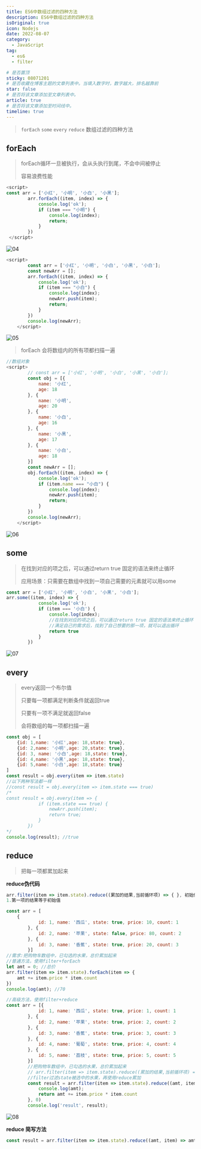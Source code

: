 ```yaml
---
title: ES6中数组过滤的四种方法
description: ES6中数组过滤的四种方法
isOriginal: true
icon: Nodejs
date: 2022-08-07
category:
  - JavaScript
tag:
  - es6
  - filter

# 是否置顶
sticky: 08071201
# 是否收藏在博客主题的文章列表中。当填入数字时，数字越大，排名越靠前
star: false
# 是否将该文章添加至文章列表中。
article: true
# 是否将该文章添加至时间线中。
timeline: true
---
```

<CountView></CountView>


> `forEach` `some` `every` `reduce` 数组过滤的四种方法


<!-- more -->




## forEach

> forEach循环一旦被执行，会从头执行到尾，不会中间被停止
>
> 容易浪费性能

```js
<script>
const arr = ['小红', '小明', '小白', '小黑'];
        arr.forEach((item, index) => {
            console.log('ok');
            if (item === "小明") {
                console.log(index);
                return;
            }
        })
 </script>
```

![04](https://public-1310720021.cos.ap-shanghai.myqcloud.com/img/md/img/2022-07-03-15:02:47*04*8.jpg)



```js
<script>
        const arr = ['小红', '小明', '小白', '小黑', '小白'];
        const newArr = [];
        arr.forEach((item, index) => {
            console.log('ok');
            if (item === "小白") {
                console.log(index);
                newArr.push(item);
                return;
            }
        })
        console.log(newArr);
    </script>
```

![05](https://public-1310720021.cos.ap-shanghai.myqcloud.com/img/md/img/2022-07-03-15:02:47*05*8.jpg)

> forEach 会将数组内的所有项都扫描一遍

```js
//数组对象
<script>
        // const arr = ['小红', '小明', '小白', '小黑', '小白'];
        const obj = [{
            name: '小红',
            age: 18
        }, {
            name: '小明',
            age: 20
        }, {
            name: '小白',
            age: 16
        }, {
            name: '小黑',
            age: 17
        }, {
            name: '小白',
            age: 18
        }]
        const newArr = [];
        obj.forEach((item, index) => {
            console.log('ok');
            if (item.name === "小白") {
                console.log(index);
                newArr.push(item);
                return;
            }
        })
        console.log(newArr);
    </script>
```

![06](https://public-1310720021.cos.ap-shanghai.myqcloud.com/img/md/img/2022-07-03-15:02:47*06*7.jpg)

## some

> 在找到对应的项之后，可以通过return true 固定的语法来终止循环
>
> 应用场景：只需要在数组中找到一项自己需要的元素就可以用some

```js
const arr = ['小红', '小明', '小白', '小黑', '小白'];
arr.some((item, index) => {
            console.log('ok');
            if (item === '小白') {
                console.log(index);
                //在找到对应的项之后，可以通过return true 固定的语法来终止循环
				//满足自己的需求后，找到了自己想要的那一项，就可以退出循环
                return true
            }
        })
```

![07](https://public-1310720021.cos.ap-shanghai.myqcloud.com/img/md/img/2022-07-03-15:02:47*07*d.jpg)

## every

> every返回一个布尔值
>
> 只要每一项都满足判断条件就返回true
>
> 只要有一项不满足就返回false
>
> 会将数组的每一项都扫描一遍

```js
const obj = [
    {id: 1,name: '小红',age: 18,state: true}, 
    {id: 2,name: '小明',age: 20,state: true}, 
    {id: 3, name: '小白',age: 18,state: true}, 
    {id: 4,name: '小黑',age: 18,state: true}, 
    {id: 5,name: '小白',age: 18,state: true}
]
const result = obj.every(item => item.state)
//以下两种写法都一样
//const result = obj.every(item => item.state === true)
/*
const result = obj.every(item => {
            if (item.state === true) {
                newArr.push(item);
                return true;
            }
        })
*/
console.log(result); //true

```

## reduce

> 把每一项都累加起来

**reduce伪代码**

```js
arr.filter(item => item.state).reduce((累加的结果,当前循环项) => { }, 初始值)
1.第一项的结果等于初始值
```



```js
const arr = [
    {
            id: 1, name: '西瓜', state: true, price: 10, count: 1
        }, {
            id: 2, name: '苹果', state: false, price: 80, count: 2
        }, {
            id: 3, name: '香蕉', state: true, price: 20, count: 3
        }]
//需求:把购物车数组中，已勾选的水果，总价累加起来
//普通方法，使用filter+forEach
let amt = 0; //总价
arr.filter(item => item.state).forEach(item => {
    amt += item.price * item.count
})
console.log(amt); //70
```

```js
//高级方法，使用filter+reduce
const arr = [{
            id: 1, name: '西瓜', state: true, price: 1, count: 1
        }, {
            id: 2, name: '苹果', state: true, price: 2, count: 2
        }, {
            id: 3, name: '香蕉', state: true, price: 3, count: 3
        }, {
            id: 4, name: '葡萄', state: true, price: 4, count: 4
        }, {
            id: 5, name: '荔枝', state: true, price: 5, count: 5
        }]
        //把购物车数组中，已勾选的水果，总价累加起来
        // arr.filter(item => item.state).reduce((累加的结果,当前循环项) => { }, 初始值)
        //filter过滤state被选中的水果，再使用reduce累加
        const result = arr.filter(item => item.state).reduce((amt, item) => {
            console.log(amt);
            return amt += item.price * item.count
        }, 0)
        console.log('result', result);
```

![08](https://public-1310720021.cos.ap-shanghai.myqcloud.com/img/md/img/2022-07-03-15:02:47*08*d.jpg)



**reduce 简写方法**

```js
const result = arr.filter(item => item.state).reduce((amt, item) => amt += item.price * item.count, 0)
```

